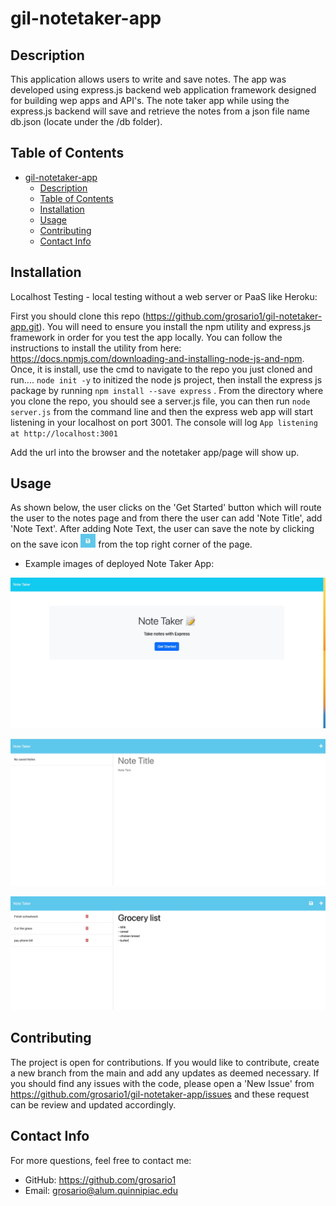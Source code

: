 # gil-notetaker-app
## Description

This application allows users to write and save notes. The app was developed using express.js backend web application framework designed for building wep apps and API's. The note taker app while using the express.js backend will save and retrieve the notes from a json file name db.json (locate under the /db folder).

## Table of Contents
- [gil-notetaker-app](#gil-notetaker-app)
  - [Description](#description)
  - [Table of Contents](#table-of-contents)
  - [Installation](#installation)
  - [Usage](#usage)
  - [Contributing](#contributing)
  - [Contact Info](#contact-info)

## Installation 

Localhost Testing - local testing without a web server or PaaS like Heroku: 

First you should clone this repo (https://github.com/grosario1/gil-notetaker-app.git). You will need to ensure you install the npm utility and express.js framework in order for you test the app locally. You can follow the instructions to install the utility from here: https://docs.npmjs.com/downloading-and-installing-node-js-and-npm. Once, it is install, use the cmd to navigate to the repo you just cloned and run.... `node init -y` to initized the node js project, then install the express js package by running `npm install --save express` . From the directory where you clone the repo, you should see a server.js file, you can then run `node server.js` from the command line and then the express web app will start listening in your localhost on port 3001. The console will log `App listening at http://localhost:3001`

Add the url into the browser and the notetaker app/page will show up.
## Usage
As shown below, the user clicks on the 'Get Started' button which will route the user to the notes page and from there the user can add 'Note Title', add 'Note Text'. After adding Note Text, the user can save the note by clicking on the save icon ![save-icon]("./../public/assets/save-icon.jpeg) from the top right corner of the page.

- Example images of deployed Note Taker App:

![get-started]("./../public/assets/get-started-page.jpg)

![notes-page]("./../public/assets/notes-page.jpg)

![notes-page1]("./../public/assets/notes-page1.jpg)

## Contributing
The project is open for contributions. If you would like to contribute, create a new branch from the main and add any updates as deemed necessary. If you should find any issues with the code, please open a 'New Issue' from https://github.com/grosario1/gil-notetaker-app/issues and these request can be review and updated accordingly.
## Contact Info
For more questions, feel free to contact me:

- GitHub: https://github.com/grosario1
- Email: grosario@alum.quinnipiac.edu
